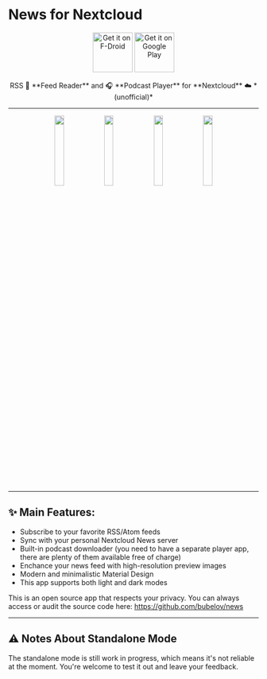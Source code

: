 
# News for Nextcloud

<center>
<p>
<img src="https://fdroid.gitlab.io/artwork/badge/get-it-on.png" alt="Get it on F-Droid" height="80">
  <a href="https://f-droid.org/packages/co.appreactor.news/">
  </a>
  <a href='https://play.google.com/store/apps/details?id=co.appreactor.news'>
    <img alt='Get it on Google Play' src='https://play.google.com/intl/en_us/badges/images/generic/en_badge_web_generic.png' height="80"/>
  </a>
</p>
</center>

<center>
RSS 📰 **Feed Reader** and 🎧 **Podcast Player** for **Nextcloud** ☁️ *(unofficial)*

---

<p>
<img alt="" src="https://f-droid.org/repo/co.appreactor.news/en-US/phoneScreenshots/1.png" width="19%">
<img alt="" src="https://f-droid.org/repo/co.appreactor.news/en-US/phoneScreenshots/2.png" width="19%">
<img alt="" src="https://f-droid.org/repo/co.appreactor.news/en-US/phoneScreenshots/3.png" width="19%">
<img alt="" src="https://f-droid.org/repo/co.appreactor.news/en-US/phoneScreenshots/4.png" width="19%">
</p>
</center>

---

## ✨ Main Features:

- Subscribe to your favorite RSS/Atom feeds
- Sync with your personal Nextcloud News server
- Built-in podcast downloader (you need to have a separate player app, there are plenty of them available free of charge)
- Enchance your news feed with high-resolution preview images
- Modern and minimalistic Material Design
- This app supports both light and dark modes


This is an open source app that respects your privacy. You can always access or audit the source code here: https://github.com/bubelov/news

---

## ⚠️ Notes About Standalone Mode
The standalone mode is still work in progress, which means it's not reliable at the moment. You're welcome to test it out and leave your feedback.



